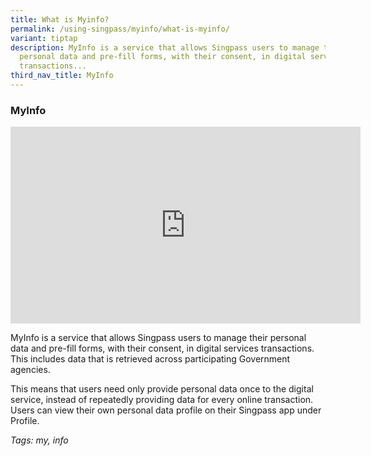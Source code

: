 ```yaml
---
title: What is Myinfo?
permalink: /using-singpass/myinfo/what-is-myinfo/
variant: tiptap
description: MyInfo is a service that allows Singpass users to manage their
  personal data and pre-fill forms, with their consent, in digital services
  transactions...
third_nav_title: MyInfo
---
```

<h3>MyInfo</h3>
<div class="iframe-wrapper">
<iframe height="315" width="560" allowfullscreen="true" frameborder="0" src="https://www.youtube.com/embed/NGj3XXU-HgE?si=nDfmglKWNkyTMMvu"></iframe>
</div>
<p>MyInfo is a service that allows Singpass users to manage their personal
data and pre-fill forms, with their consent, in digital services transactions.
This includes data that is retrieved across participating Government agencies.</p>
<p>This means that users need only provide personal data once to the digital
service, instead of repeatedly providing data for every online transaction.
Users can view their own personal data profile on their Singpass app under
Profile.</p>
<p></p>
<p><em>Tags: my, info</em>
</p>